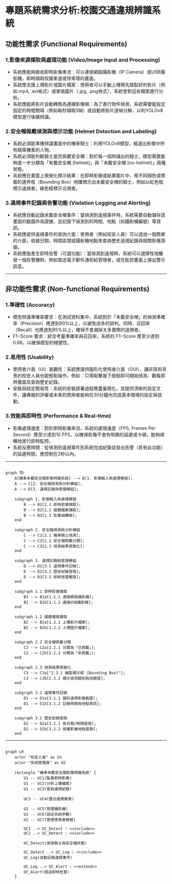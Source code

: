 # 專題系統需求分析:校園交通違規辨識系統

## 功能性需求 (Functional Requirements)

### 1.影像來源擷取與處理功能 (Video/Image Input and Processing)
- 系統應能夠接收即時影像串流：可以連接網路攝影機（IP Camera）或USB攝影機，即時擷取校園車道或停車場的畫面。
- 系統應支援上傳影片或圖片檔案：使用者可以手動上傳預先錄製好的影片（例如.mp4, .avi格式）或單張圖片（.jpg, .png格式），系統會對這些檔案進行分析。
- 系統應能將影片自動轉換為連續影像幀：為了進行物件偵測，系統需要能設定固定的時間間隔（例如每秒擷取5幀）或自動將影片逐幀分解，以利YOLOv8模型進行後續辨識。

### 2.安全帽佩戴偵測與標示功能 (Helmet Detection and Labeling)
- 系統必須能準確辨識畫面中的機車騎士：利用YOLOv8模型，框選出影像中所有騎乘機車的人物。
- 系統必須能判斷騎士是否佩戴安全帽：對於每一個辨識出的騎士，模型需要能夠進一步分類為「有戴安全帽 (helmet)」與「未戴安全帽 (no-helmet)」兩種狀態。
- 系統應在畫面上視覺化標示結果：在即時影像或結果圖片中，用不同顏色或標籤的邊界框（Bounding Box）明確標示出未戴安全帽的騎士，例如以紅色框標示違規者，綠色框標示合規者。

### 3.違規事件記錄與告警功能 (Violation Logging and Alerting)
- 系統應自動記錄未戴安全帽事件：當偵測到違規事件時，系統需要自動儲存該畫面的截圖作為證據，並記錄下偵測到的時間、地點（如攝影機編號）等資訊。
- 系統應提供違規事件的查詢介面：使用者（例如校安人員）可以透過一個簡單的介面，依據日期、時間區間或攝影機地點來查詢歷史違規紀錄與相關影像證據。
- 系統應能產生即時告警（可選功能）：當偵測到違規時，系統可以選擇性地觸發一個告警機制，例如發送電子郵件通知給管理者，或在監控畫面上彈出警示訊息。

---

## 非功能性需求 (Non-functional Requirements)

### 1.準確性 (Accuracy)
- 模型辨識準確率要求：在測試資料集中，系統對於「未戴安全帽」的偵測準確率（Precision）應達到90%以上，以避免過多的誤判。同時，召回率（Recall）也應達到85%以上，確保不會漏掉太多實際的違規者。
- F1−Score 要求：綜合考量準確率與召回率，系統的 F1−Score 應至少達到0.88，以確保模型的穩健性。

### 2.易用性 (Usability)
- 使用者介面（UI）直觀性：系統應提供圖形化使用者介面（GUI），讓非技術背景的校安人員也能輕鬆操作，例如：只需點擊幾下按鈕即可開始偵測、觀看即時畫面及查詢歷史紀錄。
- 安裝與設定簡易性：系統的安裝部署過程應盡量簡化，並提供清晰的設定文件，讓專題的評審或未來的使用者能夠在30分鐘內完成基本環境的設定與啟動。

### 3.效能與即時性 (Performance & Real-time)
- 影像處理速度：對於即時影像串流，系統的處理速度（FPS, Frames Per Second）應至少達到10 FPS，以確保影像不會有明顯的延遲或卡頓，能夠順暢地進行即時監控。
- 系統反應時間：從偵測到違規事件到系統完成紀錄並發出告警（若有此功能）的延遲時間，應控制在2秒以內。

---

```mermaid

graph TD
    A[機車未戴安全帽影像辨識系統] --> B[1. 影像輸入與處理模組];
    A --> C[2. 安全帽偵測與分析模組];
    A --> D[3. 違規記錄與管理模組];

    subgraph 1. 影像輸入與處理模組
        B --> B1[1.1 即時影像擷取];
        B --> B2[1.2 媒體檔案讀取];
        B --> B3[1.3 影像幀轉換];
    end

    subgraph 2. 安全帽偵測與分析模組
        C --> C1[2.1 機車騎士偵測];
        C --> C2[2.2 安全帽佩戴分類];
        C --> C3[2.3 偵測結果視覺化];
    end

    subgraph 3. 違規記錄與管理模組
        D --> D1[3.1 違規事件記錄];
        D --> D2[3.2 歷史紀錄查詢];
        D --> D3[3.3 即時告警觸發];
    end

    subgraph 1.1 即時影像擷取
        B1 --> B1a[1.1.1 連接網路攝影機];
        B1 --> B1b[1.1.2 連接USB攝影機];
    end

    subgraph 1.2 媒體檔案讀取
        B2 --> B2a[1.2.1 上傳影片檔案];
        B2 --> B2b[1.2.2 上傳圖片檔案];
    end

    subgraph 2.2 安全帽佩戴分類
        C2 --> C2a[2.2.1 分類為「已佩戴」];
        C2 --> C2b[2.2.2 分類為「未佩戴」];
    end
    
    subgraph 2.3 偵測結果視覺化
        C3 --> C3a["2.3.1 繪製標示框 (Bounding Box)"];
        C3 --> C3b[2.3.2 標示偵測類別與信賴度];
    end

    subgraph 3.1 違規事件記錄
        D1 --> D1a[3.1.1 儲存違規影像截圖];
        D1 --> D1b[3.1.2 記錄時間與地點資訊];
    end

    subgraph 3.2 歷史紀錄查詢
        D2 --> D2a[3.2.1 依日期/時間查詢];
        D2 --> D2b[3.2.2 依攝影機地點查詢];
    end
```

---

```mermaid

graph LR
    actor "校安人員" as U1
    actor "系統管理員" as U2

    rectangle "機車未戴安全帽影像辨識系統" {
        U1 -- UC1(監看即時影像)
        U1 -- UC2(分析上傳檔案)
        U1 -- UC3(查詢違規紀錄)
        
        UC3 -- UC4(匯出違規報表)

        U2 -- UC5(管理攝影機)
        U2 -- UC6(設定系統參數)
        U2 -- UC7(管理使用者帳號)

        UC1 ..> UC_Detect : <<include>>
        UC2 ..> UC_Detect : <<include>>
        
        UC_Detect(偵測騎士與安全帽狀態)
        
        UC_Detect ..> UC_Log : <<include>>
        UC_Log(自動記錄違規事件)

        UC_Log ..> UC_Alert : <<extend>>
        UC_Alert(發送即時告警)
    }
```




